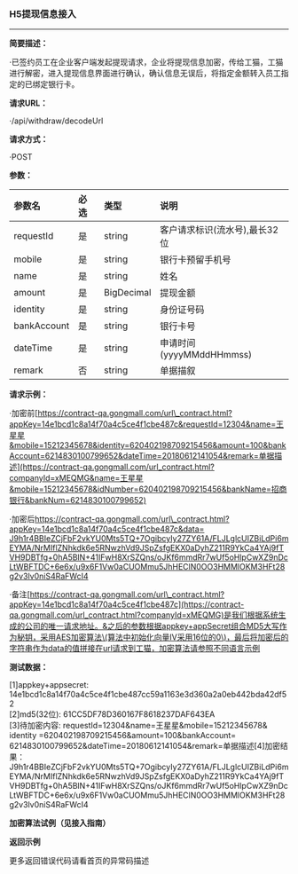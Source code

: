### H5提现信息接入

---

**简要描述：**

·已签约员工在企业客户端发起提现请求，企业将提现信息加密，传给工猫，工猫进行解密，进入提现信息界面进行确认，确认信息无误后，将指定金额转入员工指定的已绑定银行卡。

**请求URL：**

·/api/withdraw/decodeUrl

**请求方式：**

·POST

**参数：**

| **参数名** | **必选** | **类型** | **说明** |
| :--- | :--- | :--- | :--- |
| requestId | 是 | string | 客户请求标识\(流水号\),最长32位 |
| mobile | 是 | string | 银行卡预留手机号 |
| name | 是 | string | 姓名 |
| amount | 是 | BigDecimal | 提现金额 |
| identity | 是 | string | 身份证号码 |
| bankAccount | 是 | string | 银行卡号 |
| dateTime | 是 | string | 申请时间\(yyyyMMddHHmmss\) |
| remark | 否 | string | 单据描叙 |

**请求示例：**

·加密前[https://contract-qa.gongmall.com/url\_contract.html?appKey=14e1bcd1c8a14f70a4c5ce4f1cbe487c&requestId=12304&name=王星星&mobile=15212345678&identity=620402198709215456&amount=100&bankAccount=6214830100799652&dateTime=20180612141054&remark=单据描述](https://contract-qa.gongmall.com/url_contract.html?companyId=xMEQMG&name=王星星&mobile=15212345678&idNumber=620402198709215456&bankName=招商银行&bankNum=6214830100799652)

·加密后[https://contract-qa.gongmall.com/url\_contract.html?appKey=14e1bcd1c8a14f70a4c5ce4f1cbe487c&data= J9h1r4BBIeZCjFbF2vkYU0Mts5TQ+7OgibcyIy27ZY61A/FLJLglcUIZBiLdPi6mEYMA/NrMIflZNhkdk6e5RNwzhVd9JSpZsfgEKX0aDyhZ211R9YkCa4YAj9fTVH9DBTfg+0hA5BlN+41IFwH8XrSZQns/oJKf6mmdRr7wUf5oHlpCwXZ9nDcLtWBFTDC+6e6x/u9x6F1Vw0aCUOMmu5JhHEClN0OO3HMMlOKM3HFt28g2v3lv0niS4RaFWcI4](https://contract-qa.gongmall.com/url_contract.html?companyId=xMEQMG&data=lbrMBX7iME/iutEdBZKq/+dzI6EBnU0WwKQU1r5NEJ42evQt+RuqSa+8rk9BvRuYbT9jWJBQOo3kUw+48+MHVLv3SDWIFEgT6DNhKVQaEwmcOe2rhPtgF4NLALMkoGfoFglg57fJgmnUnLjIoyRGYQ==)

·备注[https://contract-qa.gongmall.com/url\_contract.html?appKey=14e1bcd1c8a14f70a4c5ce4f1cbe487c](https://contract-qa.gongmall.com/url_contract.html?companyId=xMEQMG)是我们根据系统生成的公司的唯一请求地址。&之后的参数根据appkey+appSecret组合MD5大写作为秘钥，采用AES加密算法\(算法中初始化向量IV采用16位的0\)，最后将加密后的字符串作为data的值拼接在url请求到工猫，加密算法请参照不同语言示例

**测试数据：**

\[1\]appkey+appsecret: 14e1bcd1c8a14f70a4c5ce4f1cbe487cc59a1163e3d360a2a0eb442bda42df52  
 \[2\]md5\(32位\): 61CC5DF78D360167F8618237DAF643EA  
 \[3\]待加密内容: requestId=12304&name=王星星&mobile=15212345678& identity =620402198709215456&amount=100&bankAccount= 6214830100799652&dateTime=20180612141054&remark=单据描述\[4\]加密结果：J9h1r4BBIeZCjFbF2vkYU0Mts5TQ+7OgibcyIy27ZY61A/FLJLglcUIZBiLdPi6mEYMA/NrMIflZNhkdk6e5RNwzhVd9JSpZsfgEKX0aDyhZ211R9YkCa4YAj9fTVH9DBTfg+0hA5BlN+41IFwH8XrSZQns/oJKf6mmdRr7wUf5oHlpCwXZ9nDcLtWBFTDC+6e6x/u9x6F1Vw0aCUOMmu5JhHEClN0OO3HMMlOKM3HFt28g2v3lv0niS4RaFWcI4

**加密算法试例（见接入指南）**

**返回示例**

更多返回错误代码请看首页的异常码描述

